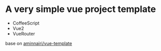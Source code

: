 # A very simple vue project template

- CoffeeScript
- Vue2
- VueRouter

base on [aminnairi/vue-template](https://github.com/aminnairi/vue-template) 
